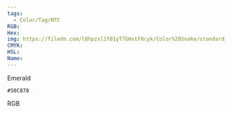 ```yaml
---
tags:
  - Color/Tag/NTC
RGB:
Hex:
img: https://filedn.com/l0hpzxl1f01yT7GHxtF8cyk/Color%20Snake/standard_csv_to_svg/50C878.svg
CMYK:
HSL:
Name:
---
```

Emerald
```palette
#50C878
```
RGB
